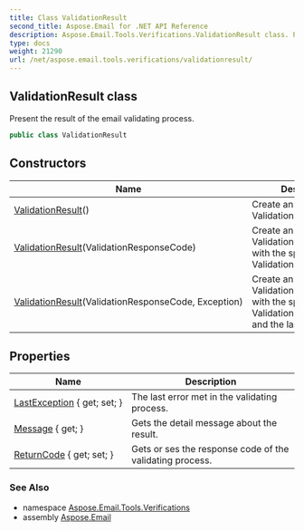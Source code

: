 ```yaml
---
title: Class ValidationResult
second_title: Aspose.Email for .NET API Reference
description: Aspose.Email.Tools.Verifications.ValidationResult class. Present the result of the email validating process
type: docs
weight: 21290
url: /net/aspose.email.tools.verifications/validationresult/
---
```

## ValidationResult class

Present the result of the email validating process.

```csharp
public class ValidationResult
```

## Constructors

| Name | Description |
| --- | --- |
| [ValidationResult](validationresult/#constructor)() | Create an instance of the ValidationResult class |
| [ValidationResult](validationresult/#constructor_1)(ValidationResponseCode) | Create an instance of the ValidationResult class, with the specified ValidationResponseCode |
| [ValidationResult](validationresult/#constructor_2)(ValidationResponseCode, Exception) | Create an instance of the ValidationResult class, with the specified ValidationResponseCode, and the last exception. |

## Properties

| Name | Description |
| --- | --- |
| [LastException](../../aspose.email.tools.verifications/validationresult/lastexception/) { get; set; } | The last error met in the validating process. |
| [Message](../../aspose.email.tools.verifications/validationresult/message/) { get; } | Gets the detail message about the result. |
| [ReturnCode](../../aspose.email.tools.verifications/validationresult/returncode/) { get; set; } | Gets or ses the response code of the validating process. |

### See Also

* namespace [Aspose.Email.Tools.Verifications](../../aspose.email.tools.verifications/)
* assembly [Aspose.Email](../../)


